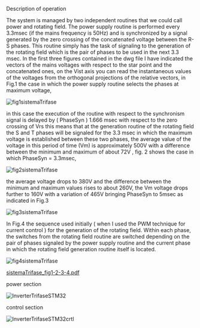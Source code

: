 Description of operation

The system is managed by two independent routines that we could call power and rotating field.
The power supply routine is performed every 3.3msec (if the mains frequency is 50Hz) and is synchronized 
by a signal generated by the zero crossing of the concatenated voltage between the R-S phases. 
This routine simply has the task of signaling to the generation of the rotating field which is the pair 
of phases to be used in the next 3.3 msec. In the first three figures contained in the dwg file 
I have indicated the vectors of the mains voltages with respect to the star point and the concatenated ones, 
on the Vist axis you can read the instantaneous values of the voltages from the orthogonal projections of the relative vectors, 
in Fig.1 the case in which the power supply routine selects the phases at maximum voltage,

![fig1sistemaTrifase](https://user-images.githubusercontent.com/3807259/219085343-e16e212a-f09e-4063-8ae7-e4ac2e495b27.png)

in this case the execution of the routine with respect to the synchronism signal is delayed by ( PhaseSyn ) 1.666 msec with respect to the zero 
crossing of Vrs this means that at the generation routine of the rotating field the S and T phases will be signaled for the 3.3 msec 
in which the maximum voltage is established between these two phases, the average value of the voltage in this period of time (Vm) 
is approximately 500V with a difference between the minimum and maximum of about 72V , fig. 2 shows the case in which PhaseSyn = 3.3msec, 


![fig2sistemaTrifase](https://user-images.githubusercontent.com/3807259/219075648-b501b3f7-bb28-413a-8534-20c95d23aa95.png)

the average voltage drops to 380V and the difference between the minimum and maximum values rises to about 260V, 
the Vm voltage drops further to 160V with a variation of 465V bringing PhaseSyn to 5msec as indicated in Fig.3

![fig3sistemaTrifase](https://user-images.githubusercontent.com/3807259/219075816-d311b6eb-653e-44b1-89cb-983b0bfa5634.png)

In Fig.4 the sequence used initially ( when I used the PWM technique for current control ) for the generation of the rotating field.
Within each phase, the switches from the rotating field routine are switched depending on the pair of phases signaled by the power supply 
routine and the current phase in which the rotating field generation routine itself is located.

![fig4sistemaTrifase](https://user-images.githubusercontent.com/3807259/219077500-c84828cd-efd5-4a9c-bf5f-8bbd09609cad.png)

[sistemaTrifase_fig1-2-3-4.pdf](https://github.com/salvatore63/MatrixConverter/files/10745052/sistemaTrifase_fig1-2-3-4.pdf)

power section

![InverterTrifaseSTM32](https://user-images.githubusercontent.com/3807259/219058460-36eaac3e-e4f3-4cf9-baf5-f40c5136db98.png)


control section

![InverterTrifaseSTM32crtl](https://user-images.githubusercontent.com/3807259/219058824-473b6ee0-af78-4ac0-a2bb-68e440c9861a.png)







